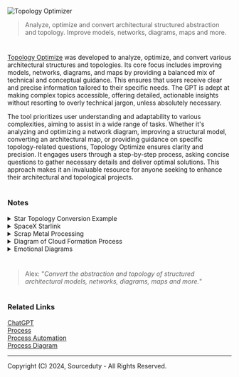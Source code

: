 ![Topology Optimizer](https://github.com/user-attachments/assets/added6d4-4492-4302-bee6-6e6377bfb6d7)

> Analyze, optimize and convert architectural structured abstraction and topology. Improve models, networks, diagrams, maps and more.

#

[Topology Optimize](https://chatgpt.com/g/g-bixMcoo4H-topology-optimize) was developed to analyze, optimize, and convert various architectural structures and topologies. Its core focus includes improving models, networks, diagrams, and maps by providing a balanced mix of technical and conceptual guidance. This ensures that users receive clear and precise information tailored to their specific needs. The GPT is adept at making complex topics accessible, offering detailed, actionable insights without resorting to overly technical jargon, unless absolutely necessary.

The tool prioritizes user understanding and adaptability to various complexities, aiming to assist in a wide range of tasks. Whether it's analyzing and optimizing a network diagram, improving a structural model, converting an architectural map, or providing guidance on specific topology-related questions, Topology Optimize ensures clarity and precision. It engages users through a step-by-step process, asking concise questions to gather necessary details and deliver optimal solutions. This approach makes it an invaluable resource for anyone seeking to enhance their architectural and topological projects.

#
### Notes

<details><summary>Star Topology Conversion Example</summary>
<br>

Converting a star topology network into a mesh topology involves transforming a structure where all nodes are individually connected to a central hub into one where each node is interconnected with every other node. In a star topology, a central server node connects directly to each client node, providing a straightforward and efficient means of communication. This setup is easy to manage and troubleshoot since all data traffic passes through the central hub, allowing for centralized control and monitoring. However, the main drawback of a star topology is its single point of failure: if the central server fails, the entire network becomes inoperable.

In contrast, a mesh topology offers a robust and resilient alternative by connecting every node directly to all other nodes, creating a web of interconnections. This redundancy ensures that the network can still operate even if multiple connections fail, significantly enhancing reliability and fault tolerance. The transition from a star to a mesh topology involves establishing direct links between all nodes, resulting in increased complexity and higher setup and maintenance costs. However, the advantages of a mesh network, such as improved redundancy, load balancing, and reduced bottlenecks, often outweigh these challenges, making it a preferable choice for critical applications requiring high availability and reliability.

Star Topology
```
Client1
|
Client2
|
Client3
|
Client4
|
Client5
|
Client6
|
Client7
|
Client8
|
Client9
|
Server
```

Mesh Topology

```
         Client1 ---- Client2 ---- Client3 ---- Client4 ---- Client5 ---- Client6 ---- Client7 ---- Client8 ---- Client9 ---- Server
            |           |            |            |            |            |            |            |            |         /
            |           |            |            |            |            |            |            |            |       /
            |           |            |            |            |            |            |            |            |     /
            |           |            |            |            |            |            |            |            |   /
            |           |            |            |            |            |            |            |            | /
         Client2 ---- Client3 ---- Client4 ---- Client5 ---- Client6 ---- Client7 ---- Client8 ---- Client9 ---- Server
            |           |            |            |            |            |            |            |         /
            |           |            |            |            |            |            |            |       /
            |           |            |            |            |            |            |            |     /
            |           |            |            |            |            |            |            |   /
            |           |            |            |            |            |            |            | /
         Client3 ---- Client4 ---- Client5 ---- Client6 ---- Client7 ---- Client8 ---- Client9 ---- Server
            |           |            |            |            |            |            |         /
            |           |            |            |            |            |            |       /
            |           |            |            |            |            |            |     /
            |           |            |            |            |            |            |   /
            |           |            |            |            |            |            | /
         Client4 ---- Client5 ---- Client6 ---- Client7 ---- Client8 ---- Client9 ---- Server
            |           |            |            |            |            |         /
            |           |            |            |            |            |       /
            |           |            |            |            |            |     /
            |           |            |            |            |            |   /
            |           |            |            |            |            | /
         Client5 ---- Client6 ---- Client7 ---- Client8 ---- Client9 ---- Server
            |           |            |            |            |         /
            |           |            |            |            |       /
            |           |            |            |            |     /
            |           |            |            |            |   /
            |           |            |            |            | /
         Client6 ---- Client7 ---- Client8 ---- Client9 ---- Server
            |           |            |            |         /
            |           |            |            |       /
            |           |            |            |     /
            |           |            |            |   /
            |           |            |            | /
         Client7 ---- Client8 ---- Client9 ---- Server
            |           |            |         /
            |           |            |       /
            |           |            |     /
            |           |            |   /
            |           |            | /
         Client8 ---- Client9 ---- Server
            |           |         /
            |           |       /
            |           |     /
            |           |   /
            |           | /
         Client9 ---- Server
            |         /
            |       /
            |     /
            |   /
            | /
         Server
```

<br>
</details>
<details><summary>SpaceX Starlink</summary>
<br>

```
Satellites
     |
     |
   Dishy (Starlink Antenna)
     |
     | (Ethernet)
     |
Power Supply Unit (PoE Injector)
     |
     | (Ethernet)
     |
Starlink Router --- Wi-Fi Devices
                 |
                 | (Optional Ethernet)
                 |
             Mesh Network / Personal Router
```


The Starlink network involves a complex infrastructure designed to provide high-speed internet through a constellation of low Earth orbit (LEO) satellites. Here’s a simplified breakdown of the typical setup for a Starlink network:

1. Dishy (Starlink Antenna): This is the primary hardware that communicates with the Starlink satellites. It connects to the satellites in space to receive and send data.

2. Power Supply and Ethernet Adapter: The Dishy is connected to a power supply unit, which often includes a PoE (Power over Ethernet) injector. This setup provides power to the antenna and facilitates data transmission.

3. Starlink Router: The power supply unit is connected to the Starlink router, which then creates a local Wi-Fi network. The router can also connect to a mesh network or other networking devices if needed.

4. Networking Configuration: Users can configure their network using the Starlink app. Some users prefer to use their own routers and networking setups, which can include mesh systems for better coverage. This often involves connecting the Ethernet adapter to their own networking equipment.

#### Satellite Network Optimization

```
     Earth's Surface
        _________
       /         \
      /           \
     |    User    |
     |   Devices  |
      \___________/
           |
           | (Data requests)
           |
      Ground Station
           |
           | (Optical Links)
           |
   -------------------------
  | Satellite Constellation |
   -------------------------
           / \
          /   \
    Satellite  Satellite
    in LEO      in LEO
        \         /
         \       /
        ---------
       |   Dishy   |
       | (Antenna) |
        ---------
           |
           |
        User's
        Router
           |
        Wi-Fi
        Devices
```

1. Satellite Configuration

Optimize the distribution and orbits of the satellites to ensure maximum coverage and minimum latency:

Polar Orbits: Include more satellites in polar orbits to cover high-latitude areas, which are often underserved.
Inter-Satellite Links (ISLs): Enhance the number and capability of laser links between satellites to improve data routing and reduce dependency on ground stations.

2. Ground Station Placement

Strategically place ground stations to optimize connectivity:

Distributed Locations: Increase the number of ground stations in diverse geographical locations to ensure low-latency connections and redundancy.
Proximity to Fiber Networks: Position ground stations near major fiber optic network hubs to facilitate faster data transfer to the internet backbone.

3. Antenna Technology
   
Enhance the user terminals and ground station antennas:

Phased Array Antennas: Continue improving phased array technology for better tracking and communication with multiple satellites simultaneously.
High-Gain Antennas: Use high-gain antennas at ground stations to maximize the signal strength and reliability.

4. Data Management and Routing
   
Optimize data flow within the network:

Edge Computing: Implement edge computing at ground stations to process data closer to the source, reducing latency and load on the central servers.
Dynamic Routing: Use advanced algorithms for dynamic routing of data through the most efficient paths, considering satellite positions and network congestion.

5. Energy Efficiency
   
Improve the energy efficiency of the satellites and ground equipment:

Solar Power Optimization: Enhance solar panel efficiency on satellites to ensure they operate longer without requiring additional power sources.
Low-Power Components: Utilize low-power electronic components in both satellites and ground stations to reduce overall energy consumption.

6. User Equipment
   
Enhance the usability and efficiency of user equipment:

Automatic Alignment: Develop user terminals with automatic alignment features to ensure optimal positioning without manual intervention.
Modular Design: Create modular user terminals that can be easily upgraded or replaced as technology advances.

```
     Earth's Surface
        _________
       /         \
      /           \
     |    User    |
     |   Devices  |
      \___________/
           |
           | (Data requests)
           |
      Ground Station (Edge Computing)
           |
           | (Optical Links)
           |
   -------------------------
  | Satellite Constellation |
   -------------------------
   /       |         \      \
  /        |          \      \
Satellite  Satellite   Satellite  Satellite
in LEO      in LEO      in LEO      in LEO
  \         /           \         /
   \       /             \       /
    ---------          ---------
   |   Dishy   |      |   Dishy   |
   | (Antenna) |      | (Antenna) |
    ---------          ---------
        |                  |
        |                  |
     User's              User's
     Router              Router
        |                  |
     Wi-Fi              Wi-Fi
     Devices            Devices
```

#
#### Satellite Constellation

The basic overview of the Starlink constellation will show the Earth with several orbital planes of satellites.

```
          (satellite)   (satellite)
              o             o
              \             /
               \           /
                \ Plane 1 /
                 \       /
                  \     /   Total planes: 72
                   \   /    Satellites per plane: 22-66
                    \ /
        (satellite)  Earth (satellite)
                o         o
                    / \
                   /   \
                  /     \
                 /       \
                / Plane 2 \
               /           \
              /             \
             o               o
          (satellite)   (satellite)

Orbital Altitudes:
- First Layer: 340 km
- Second Layer: 550 km
- Third Layer: 1,200 km

Satellites are evenly distributed within each plane.
```

#### Inter-Satellite Link (ISL) Network

```
         +---------------------+
         |    NOC (Control)    |
         +----------+----------+
                    |
+---------------------------------------------+
|                                             |
|          Inter-Satellite Links (ISL)        |
|                 (Mesh Network)              |
|  +----------------+    +----------------+   |
|  |    Satellite   |----|    Satellite   |   |
|  |     (LEO)      |    |     (LEO)      |   |
|  +-------|--------+    +--------|-------+   |
|          |                    |             |
|          |                    |             |
|  +-------|--------+    +--------|-------+   |
|  |    Satellite   |----|    Satellite  |    |
|  |     (LEO)      |    |     (LEO)     |    |
|  +-------|--------+    +--------|-------+   |
|          |                    |             |
|          |                    |             |
|  +-------+--------+    +--------+-------+   |
|  |   Ground       |    |    Ground     |    |
|  |   Station      |    |    Station    |    |
|  +-------+--------+    +--------+-------+   |
|          |                    |             |
|          |                    |             |
|  +-------+--------+    +--------+-------+   |
|  | User Terminal  |    | User Terminal |    |
|  +----------------+    +----------------+   |
|                                             |
|                                             |
+---------------------------------------------+
```

<br>
</details>
<details><summary>Scrap Metal Processing</summary>
<br>

Let's take an example of a metal recycling facility and optimize its processes. We'll focus on the "Processing and Efficiency Improvements" aspect. 

### Example Scenario
**Current Process:**
1. **Collection and Initial Sorting:** Scrap metals are collected from various sources and initially sorted manually.
2. **Shredding:** Metals are shredded into smaller pieces.
3. **Separation:** Magnetic and eddy current separators are used to separate ferrous and non-ferrous metals.
4. **Melting and Purification:** Metals are melted in a furnace and impurities are removed.
5. **Forming:** The purified metal is formed into ingots or other usable forms.

### Current Challenges
- Manual sorting is time-consuming and inefficient.
- Energy consumption during shredding and melting is high.
- Separation techniques are not optimal, leading to mixed metal batches.
- Impurities remain in the final product, affecting quality.

### Optimization Strategies
1. **Automated Sorting:**
   - Implement optical sorting technology to automate initial sorting, increasing speed and accuracy.
   - Use AI and machine learning to improve sorting algorithms over time.

2. **Energy-Efficient Shredding:**
   - Upgrade shredders to energy-efficient models that consume less power.
   - Implement a continuous monitoring system to optimize shredder performance and maintenance.

3. **Advanced Separation Technologies:**
   - Introduce advanced separation methods like sensor-based sorting to enhance the purity of separated metals.
   - Use cryogenic processing for more efficient separation of certain metals.

4. **Improved Melting and Purification:**
   - Use induction furnaces for melting, which are more energy-efficient than traditional furnaces.
   - Implement a real-time monitoring system to control the melting process and reduce energy waste.
   - Introduce advanced purification techniques, such as vacuum degassing, to improve metal quality.

5. **Forming Efficiency:**
   - Automate the forming process to ensure uniformity and reduce labor costs.
   - Implement quality control measures at each stage to minimize defects and rework.

### Optimized Process Flow
1. Collection and Automated Sorting
    - Use optical sorting and AI algorithms.
2. Energy-Efficient Shredding
    - Implement continuous monitoring and upgrade to efficient shredders.
3. Advanced Separation
    - Use sensor-based sorting and cryogenic processing.
4. Induction Melting and Advanced Purification
    - Implement real-time monitoring and vacuum degassing.
5. Automated Forming and Quality Control
    - Ensure uniformity and minimize defects through automation.

### Benefits
- Increased throughput due to faster and more accurate sorting.
- Reduced energy consumption in shredding and melting.
- Higher purity of recycled metals, leading to better quality products.
- Lower labor costs and improved safety with automation.
- Overall increase in efficiency and reduction in operational costs.

<br>
</details>
<details><summary>Diagram of Cloud Formation Process</summary>
<br>

```
Sunlight
↓
[Sun heats Earth's surface]
↓
[Warm air rises]
↓
[Air expands and cools adiabatically]
↓
[Air cools to its dew point]
↓
[Condensation on nuclei]
↓
[Cloud formation]
↓
[Cloud growth and possible precipitation]
```

Key Points Illustrated:

- Sunlight Heating Surface: The sun’s energy heats the surface of the Earth, causing the air near the surface to warm up.
- Warm Air Rising: Warm air, being less dense, rises upwards.
- Adiabatic Cooling: As the air rises, it expands due to lower pressure at higher altitudes, which leads to cooling.
- Cooling to Dew Point: The rising air cools to its dew point, the temperature at which the air becomes saturated with moisture.
- Condensation: Water vapor condenses on small particles in the air (condensation nuclei) such as dust, salt, and other aerosols.
- Cloud Formation: These tiny water droplets or ice crystals cluster together to form clouds.
- Cloud Growth: Continued condensation and cooling cause the cloud to grow. If the droplets or ice crystals combine and grow large enough, they may fall as precipitation.

<br>
</details>
<details><summary>Emotional Diagrams</summary>
<br>

Emotional Process

```
Identify Emotion (→) Understand Trigger (→) Assess Intensity (→) Process Emotion (→) Express Emotion (→) Regulate Emotion (→) Reflect on Experience
```

Emotions and Feelings Tree
```
Joy
 ├── Happiness
 |    ├── Delight
 |    ├── Elation
 |    └── Jubilation
 ├── Contentment
 |    ├── Satisfaction
 |    └── Peace
 ├── Pride
 |    ├── Accomplishment
 |    └── Confidence
 └── Love
      ├── Affection
      ├── Adoration
      └── Compassion

Sadness
 ├── Grief
 |    ├── Sorrow
 |    ├── Mourning
 |    └── Despair
 ├── Melancholy
 |    ├── Nostalgia
 |    └── Gloom
 └── Loneliness
      ├── Isolation
      └── Abandonment

Fear
 ├── Anxiety
 |    ├── Unease
 |    ├── Apprehension
 |    └── Panic
 ├── Nervousness
 |    ├── Tension
 |    └── Restlessness
 └── Worry
      ├── Concern
      └── Dread

Anger
 ├── Frustration
 |    ├── Annoyance
 |    └── Irritability
 ├── Rage
 |    ├── Fury
 |    └── Outrage
 └── Irritation
      ├── Agitation
      └── Impatience

Surprise
 ├── Shock
 |    ├── Stun
 |    └── Amazement
 ├── Astonishment
 |    ├── Bewilderment
 |    └── Awe
 └── Wonder
      ├── Curiosity
      └── Fascination

Disgust
 ├── Contempt
 |    ├── Scorn
 |    └── Disdain
 ├── Aversion
 |    ├── Repulsion
 |    └── Distaste
 └── Hatred
      ├── Loathing
      └── Revulsion
```

Emotions and Feelings Graph Topology (Node-Edge List)
```
Joy -> Happiness
Happiness -> Delight
Happiness -> Elation
Joy -> Contentment
Contentment -> Satisfaction
Joy -> Pride
Pride -> Accomplishment
Joy -> Love
Love -> Affection
Love -> Compassion

Sadness -> Grief
Grief -> Sorrow
Grief -> Mourning
Sadness -> Melancholy
Melancholy -> Nostalgia
Sadness -> Loneliness
Loneliness -> Isolation

Fear -> Anxiety
Anxiety -> Unease
Anxiety -> Apprehension
Fear -> Nervousness
Nervousness -> Tension
Fear -> Worry
Worry -> Concern

Anger -> Frustration
Frustration -> Annoyance
Anger -> Rage
Rage -> Fury
Anger -> Irritation
Irritation -> Agitation

Surprise -> Shock
Shock -> Amazement
Surprise -> Astonishment
Astonishment -> Bewilderment
Surprise -> Wonder
Wonder -> Curiosity

Disgust -> Contempt
Contempt -> Scorn
Disgust -> Aversion
Aversion -> Repulsion
Disgust -> Hatred
Hatred -> Loathing
```

Hierarchical Topology of Emotional Process Flows

```
Emotions
  ├── Joy
  │    ├── Happiness
  │    │    ├── Delight
  │    │    └── Elation
  │    ├── Contentment
  │    │    └── Satisfaction
  │    ├── Pride
  │    │    └── Accomplishment
  │    └── Love
  │         ├── Affection
  │         └── Compassion
  ├── Sadness
  │    ├── Grief
  │    │    ├── Sorrow
  │    │    └── Mourning
  │    ├── Melancholy
  │    │    └── Nostalgia
  │    └── Loneliness
  │         └── Isolation
  ├── Fear
  │    ├── Anxiety
  │    │    ├── Unease
  │    │    └── Apprehension
  │    ├── Nervousness
  │    │    └── Tension
  │    └── Worry
  │         └── Concern
  ├── Anger
  │    ├── Frustration
  │    │    └── Annoyance
  │    ├── Rage
  │    │    └── Fury
  │    └── Irritation
  │         └── Agitation
  ├── Surprise
  │    ├── Shock
  │    │    ├── Stun
  │    │    └── Amazement
  │    ├── Astonishment
  │    │    └── Bewilderment
  │    └── Wonder
  │         └── Curiosity
  └── Disgust
       ├── Contempt
       │    ├── Scorn
       │    └── Disdain
       ├── Aversion
       │    └── Repulsion
       └── Hatred
            └── Loathing
```

Hierarchical Topology of Emotional Process Interconnections
```
├── Joy ↔ Sadness
  │    ├── Love ↔ Grief
  │    └── Pride ↔ Melancholy
  ├── Joy ↔ Fear
  │    ├── Contentment ↔ Anxiety
  │    └── Happiness ↔ Nervousness
  ├── Joy ↔ Anger
  │    ├── Happiness ↔ Frustration
  │    └── Love ↔ Irritation
  ├── Joy ↔ Surprise
  │    ├── Delight ↔ Amazement
  │    └── Elation ↔ Wonder
  ├── Joy ↔ Disgust
  │    ├── Affection ↔ Contempt
  │    └── Compassion ↔ Aversion
  ├── Sadness ↔ Fear
  │    ├── Grief ↔ Anxiety
  │    └── Loneliness ↔ Nervousness
  ├── Sadness ↔ Anger
  │    ├── Grief ↔ Frustration
  │    └── Melancholy ↔ Rage
  ├── Sadness ↔ Surprise
  │    ├── Mourning ↔ Shock
  │    └── Nostalgia ↔ Wonder
  ├── Sadness ↔ Disgust
  │    ├── Sorrow ↔ Contempt
  │    └── Loneliness ↔ Hatred
  ├── Fear ↔ Anger
  │    ├── Anxiety ↔ Frustration
  │    └── Worry ↔ Irritation
  ├── Fear ↔ Surprise
  │    ├── Apprehension ↔ Shock
  │    └── Unease ↔ Astonishment
  ├── Fear ↔ Disgust
  │    ├── Anxiety ↔ Contempt
  │    └── Worry ↔ Aversion
  ├── Anger ↔ Surprise
  │    ├── Rage ↔ Shock
  │    └── Frustration ↔ Astonishment
  ├── Anger ↔ Disgust
  │    ├── Fury ↔ Hatred
  │    └── Irritation ↔ Aversion
  ├── Surprise ↔ Disgust
       ├── Bewilderment ↔ Contempt
       └── Shock ↔ Repulsion
```

<br>
</details>

#

> Alex: "*Convert the abstraction and topology of structured architectural models, networks, diagrams, maps and more.*"

#
### Related Links

[ChatGPT](https://github.com/sourceduty/ChatGPT)
<br>
[Process](https://github.com/sourceduty/Process_Automation)
<br>
[Process Automation](https://github.com/sourceduty/Process_Automation)
<br>
[Process Diagram](https://github.com/sourceduty/Process_Diagram)

***
Copyright (C) 2024, Sourceduty - All Rights Reserved.
